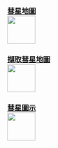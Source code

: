 ### [彗星地圖<br/><img src="https://i.imgur.com/w5nzar8.png" width="64"/>](item/world_map_view.md)
### [擷取彗星地圖<br/><img src="https://i.imgur.com/Ix15Njd.png" width="64"/>](item/world_map_capture.md)
### [彗星圖示<br/><img src="https://i.imgur.com/VpQnV68.png" width="64"/>](item/world_map_icon.md)
